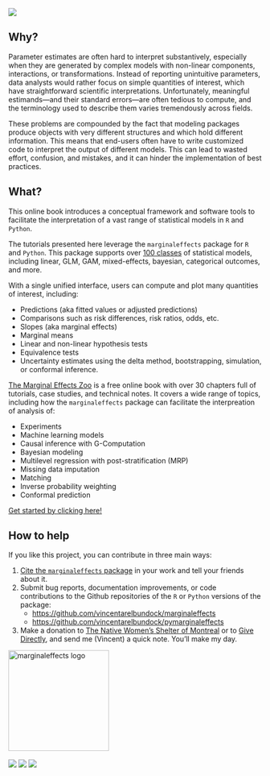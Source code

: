 
![](images/zoo_banner.png)

## Why?

Parameter estimates are often hard to interpret substantively,
especially when they are generated by complex models with non-linear
components, interactions, or transformations. Instead of reporting
unintuitive parameters, data analysts would rather focus on simple
quantities of interest, which have straightforward scientific
interpretations. Unfortunately, meaningful estimands—and their standard
errors—are often tedious to compute, and the terminology used to
describe them varies tremendously across fields.

These problems are compounded by the fact that modeling packages produce
objects with very different structures and which hold different
information. This means that end-users often have to write customized
code to interpret the output of different models. This can lead to
wasted effort, confusion, and mistakes, and it can hinder the
implementation of best practices.

## What?

This online book introduces a conceptual framework and software tools to
facilitate the interpretation of a vast range of statistical models in
`R` and `Python`.

The tutorials presented here leverage the `marginaleffects` package for
`R` and `Python`. This package supports over [100
classes](https://marginaleffects.com/vignettes/supported_models.html) of
statistical models, including linear, GLM, GAM, mixed-effects, bayesian,
categorical outcomes, and more.

With a single unified interface, users can compute and plot many
quantities of interest, including:

-   Predictions (aka fitted values or adjusted predictions)
-   Comparisons such as risk differences, risk ratios, odds, etc.
-   Slopes (aka marginal effects)
-   Marginal means
-   Linear and non-linear hypothesis tests
-   Equivalence tests
-   Uncertainty estimates using the delta method, bootstrapping,
    simulation, or conformal inference.

[The Marginal Effects Zoo](https://marginaleffects.com/) is a free
online book with over 30 chapters full of tutorials, case studies, and
technical notes. It covers a wide range of topics, including how the
`marginaleffects` package can facilitate the interpreation of analysis
of:

-   Experiments
-   Machine learning models
-   Causal inference with G-Computation
-   Bayesian modeling
-   Multilevel regression with post-stratification (MRP)
-   Missing data imputation
-   Matching
-   Inverse probability weighting
-   Conformal prediction

[Get started by clicking
here!](https://marginaleffects.com/vignettes/get_started.html)

## How to help

If you like this project, you can contribute in three main ways:

1.  [Cite the `marginaleffects` package](CITATION.html) in your work and
    tell your friends about it.
2.  Submit bug reports, documentation improvements, or code
    contributions to the Github repositories of the `R` or `Python`
    versions of the package:
    -   <https://github.com/vincentarelbundock/marginaleffects>
    -   <https://github.com/vincentarelbundock/pymarginaleffects>
3.  Make a donation to [The Native Women’s Shelter of
    Montreal](https://www.nwsm.info/) or to [Give
    Directly](https://www.givedirectly.org/), and send me (Vincent) a
    quick note. You’ll make my day.

<a href="http://marginaleffects.com">
<img src="https://user-images.githubusercontent.com/987057/134899484-e3392510-2e94-4c39-9830-53356fa5feed.png" align="center" alt="marginaleffects logo" width="200" />
</a> <br><br>
<img src="https://github.com/vincentarelbundock/marginaleffects/workflows/R-CMD-check/badge.svg">
<img src="https://img.shields.io/badge/license-GPLv3-blue">
<a href = "https://marginaleffects.com" target = "_blank"><img src="https://img.shields.io/static/v1?label=Website&message=Visit&color=blue"></a>
<br><br>
